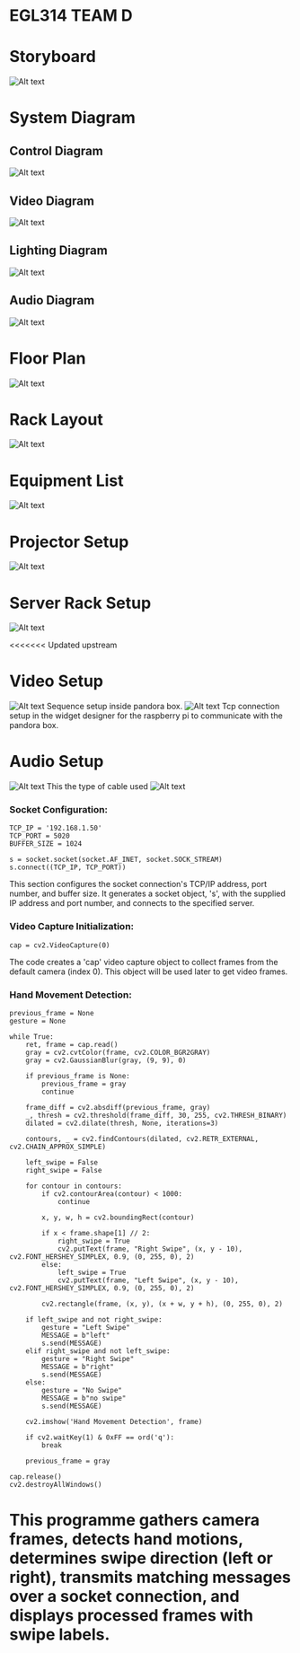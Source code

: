 # EGL314 TEAM D

# Storyboard
![Alt text](images/storyboard.jpeg)
# System Diagram
## Control Diagram
![Alt text](images/control%20diagram.png)

## Video Diagram
![Alt text](images/Video%20Diagram.png)

## Lighting Diagram
![Alt text](images/lighting%20diagram.png)

## Audio Diagram
![Alt text](images/audio%20diagram.jpg)

# Floor Plan
![Alt text](images/floor%20plan.png)

# Rack Layout
![Alt text](images/rack%20layout%20diagram.png)

# Equipment List
![Alt text](images/euipment%20list.png)

# Projector Setup
![Alt text](images/Projector.jpg)


# Server Rack Setup
![Alt text](images/rack%20layout.jpg)

[def]: images/audio%20diagram.png

<<<<<<< Updated upstream
# Video Setup
![Alt text](images/Pandora%20Box%20Sequence%20for%20314.jpg)
Sequence setup inside pandora box.
![Alt text](images/Connection%20manager%20for%20314.jpg)
Tcp connection setup in the widget designer for the raspberry pi to communicate with the pandora box.

# Audio Setup
![Alt text](images/audio%20setup.jpg)
This the type of cable used
![Alt text](images/type%20of%20cable.jpg)

### Socket Configuration:
```
TCP_IP = '192.168.1.50'
TCP_PORT = 5020
BUFFER_SIZE = 1024

s = socket.socket(socket.AF_INET, socket.SOCK_STREAM)
s.connect((TCP_IP, TCP_PORT))
```
This section configures the socket connection's TCP/IP address, port number, and buffer size. It generates a socket object, 's', with the supplied IP address and port number, and connects to the specified server.

### Video Capture Initialization:
```
cap = cv2.VideoCapture(0)
```
The code creates a 'cap' video capture object to collect frames from the default camera (index 0). This object will be used later to get video frames.

### Hand Movement Detection:
```
previous_frame = None
gesture = None

while True:
    ret, frame = cap.read()
    gray = cv2.cvtColor(frame, cv2.COLOR_BGR2GRAY)
    gray = cv2.GaussianBlur(gray, (9, 9), 0)
    
    if previous_frame is None:
        previous_frame = gray
        continue
    
    frame_diff = cv2.absdiff(previous_frame, gray)
    _, thresh = cv2.threshold(frame_diff, 30, 255, cv2.THRESH_BINARY)
    dilated = cv2.dilate(thresh, None, iterations=3)
    
    contours, _ = cv2.findContours(dilated, cv2.RETR_EXTERNAL, cv2.CHAIN_APPROX_SIMPLE)
    
    left_swipe = False
    right_swipe = False

    for contour in contours:
        if cv2.contourArea(contour) < 1000:
            continue
        
        x, y, w, h = cv2.boundingRect(contour)
        
        if x < frame.shape[1] // 2:
            right_swipe = True
            cv2.putText(frame, "Right Swipe", (x, y - 10), cv2.FONT_HERSHEY_SIMPLEX, 0.9, (0, 255, 0), 2)
        else:
            left_swipe = True
            cv2.putText(frame, "Left Swipe", (x, y - 10), cv2.FONT_HERSHEY_SIMPLEX, 0.9, (0, 255, 0), 2)
        
        cv2.rectangle(frame, (x, y), (x + w, y + h), (0, 255, 0), 2)

    if left_swipe and not right_swipe:
        gesture = "Left Swipe"
        MESSAGE = b"left"
        s.send(MESSAGE)
    elif right_swipe and not left_swipe:
        gesture = "Right Swipe"
        MESSAGE = b"right"
        s.send(MESSAGE)
    else:
        gesture = "No Swipe"
        MESSAGE = b"no swipe"
        s.send(MESSAGE)
    
    cv2.imshow('Hand Movement Detection', frame)
    
    if cv2.waitKey(1) & 0xFF == ord('q'):
        break

    previous_frame = gray

cap.release()
cv2.destroyAllWindows()

```
This programme gathers camera frames, detects hand motions, determines swipe direction (left or right), transmits matching messages over a socket connection, and displays processed frames with swipe labels.
=======